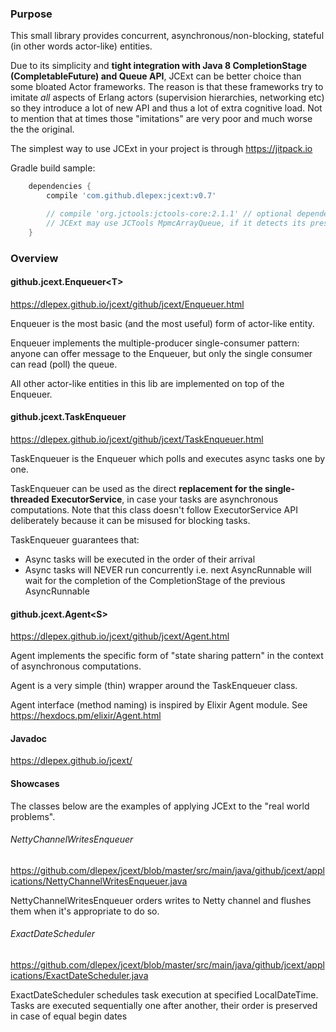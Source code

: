 ### Purpose

This small library provides concurrent, asynchronous/non-blocking, stateful (in other words actor-like) entities.
 
Due to its simplicity and **tight integration with Java 8 CompletionStage (CompletableFuture) and Queue API**, JCExt can be  better choice 
than some bloated Actor frameworks. 
The reason is that these frameworks try to imitate *all* aspects of Erlang actors (supervision hierarchies, networking etc) 
so they introduce a lot of new API and thus a lot of extra cognitive load. Not to mention that at times those "imitations" are very poor
and much worse the the original.

The simplest way to use JCExt in your project is through https://jitpack.io

Gradle build sample: 
```groovy
	dependencies {
		compile 'com.github.dlepex:jcext:v0.7'

		// compile 'org.jctools:jctools-core:2.1.1' // optional dependency, 
		// JCExt may use JCTools MpmcArrayQueue, if it detects its presence
	}
```
### Overview


#### github.jcext.Enqueuer&lt;T&gt; 
https://dlepex.github.io/jcext/github/jcext/Enqueuer.html

Enqueuer is the most basic (and the most useful) form of actor-like entity. 

Enqueuer implements the multiple-producer single-consumer pattern: anyone can offer message to the Enqueuer, but only
the single consumer can read (poll) the queue.

All other actor-like entities in this lib are implemented on top of the Enqueuer. 

#### github.jcext.TaskEnqueuer 
https://dlepex.github.io/jcext/github/jcext/TaskEnqueuer.html

TaskEnqueuer is the Enqueuer which polls and executes async tasks one by one.

TaskEnqueuer can be used as the direct **replacement for the single-threaded ExecutorService**, in case your tasks are asynchronous computations.
Note that this class doesn't follow ExecutorService API deliberately because it can be misused for blocking tasks.


TaskEnqueuer guarantees that:
 - Async tasks will be executed in the order of their arrival
 - Async tasks will NEVER run concurrently i.e. next AsyncRunnable will wait for the completion of the CompletionStage of the previous AsyncRunnable



#### github.jcext.Agent&lt;S&gt; 
https://dlepex.github.io/jcext/github/jcext/Agent.html

Agent implements the specific form of "state sharing pattern" in the context of asynchronous computations.

Agent is a very simple (thin) wrapper around the TaskEnqueuer class.

Agent interface (method naming) is inspired by Elixir Agent module. 
See https://hexdocs.pm/elixir/Agent.html


#### Javadoc

https://dlepex.github.io/jcext/

#### Showcases

The classes below are the examples of applying JCExt to the "real world problems". 

###### NettyChannelWritesEnqueuer

https://github.com/dlepex/jcext/blob/master/src/main/java/github/jcext/applications/NettyChannelWritesEnqueuer.java

NettyChannelWritesEnqueuer orders writes to Netty channel and flushes them when it's appropriate to do so.

###### ExactDateScheduler

https://github.com/dlepex/jcext/blob/master/src/main/java/github/jcext/applications/ExactDateScheduler.java

ExactDateScheduler schedules task execution at specified LocalDateTime.
Tasks are executed sequentially one after another, their order is preserved in case of equal begin dates


